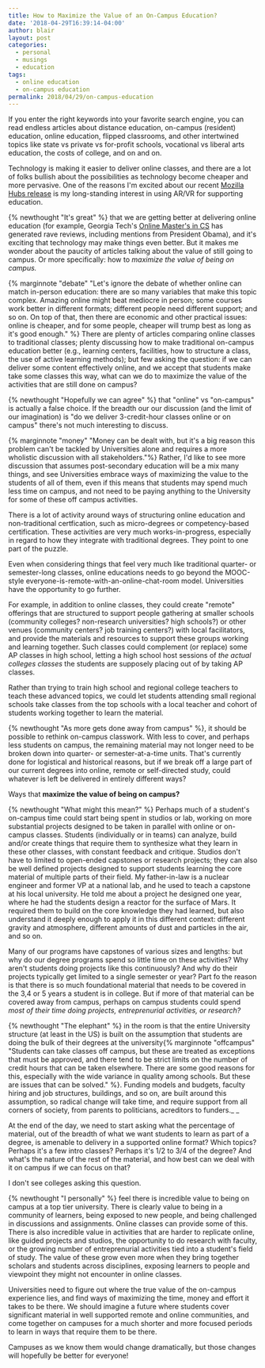 ```yaml
---
title: How to Maximize the Value of an On-Campus Education?
date: '2018-04-29T16:39:14-04:00'
author: blair
layout: post
categories:
  - personal
  - musings
  - education
tags:
  - online education
  - on-campus education
permalink: 2018/04/29/on-campus-education
---
```

If you enter the right keywords into your favorite search engine, you can read endless articles about distance education, on-campus (resident) education, online education, flipped classrooms, and other intertwined topics like state vs private vs for-profit schools, vocational vs liberal arts education, the costs of college, and on and on.

Technology is making it easier to deliver online classes, and there are a lot of folks bullish about the possibilities as technology become cheaper and more pervasive. One of the reasons I'm excited about our recent [Mozilla Hubs release](https://hubs.mozilla.com) is my long-standing interest in using AR/VR for supporting education.    

{% newthought "It's great" %} that we are getting better at delivering online education (for example, Georgia Tech's [Online Master's in CS](http://www.omscs.gatech.edu/) has generated rave reviews, including mentions from President Obama), and it's exciting that technology may make things even better. But it makes me wonder about the paucity of articles talking about the value of still going to campus. Or more specifically: how to _maximize the value of being on campus._ 

{% marginnote "debate" "Let's ignore the debate of whether online can match in-person education: there are so many variables that make this topic complex. Amazing online might beat mediocre in person; some courses work better in different formats; different people need different support; and so on.  On top of that, then there are economic and other practical issues: online is cheaper, and for some people, cheaper will trump best as long as it's good enough." %}
There are plenty of articles comparing online classes to traditional classes; plenty discussing how to make traditional on-campus education better (e.g., learning centers, facilities, how to structure a class, the use of active learning methods);  but few asking the question:  if we can deliver some content effectively online, and we accept that students make take some classes this way, what can we do to maximize the value of the activities that are still done on campus?

{% newthought "Hopefully we can agree" %} that  "online" vs "on-campus" is actually a false choice.  If the breadth our our discussion (and the limit of our imagination) is "do we deliver 3-credit-hour classes online or on campus" there's not much interesting to discuss. 

{% marginnote "money" "Money can be dealt with, but it's a big reason this problem can't be tackled by Universities alone and requires a more wholistic discussion with all stakeholders."%} Rather, I'd like to see more discussion that assumes post-secondary education will be a mix many things, and see Universities embrace ways of maximizing the value to the students of all of them, even if this means that students may spend much less time on campus, and not need to be paying anything to the University for some of these off campus activities.

There is a lot of activity around ways of structuring online education and non-traditional certfication, such as micro-degrees or competency-based certification. These activities are very much works-in-progress, especially in regard to how they integrate with traditional degrees. They point to one part of the puzzle.  

Even when considering things that feel very much like traditional quarter- or semester-long classes, online educations needs to go beyond the MOOC-style everyone-is-remote-with-an-online-chat-room model. Universities have the opportunity to go further.  

For example, in addition to online classes, they could create "remote" offerings that are structured to support people gathering at smaller schools (community colleges? non-research universities? high schools?) or other venues (community centers? job training centers?) with local facilitators, and provide the materials and resources to support these groups working and learning together.  Such classes could complement (or replace) some AP classes in high school, letting a high school host sessions of _the actual colleges classes_ the students are supposely placing out of by taking AP classes.  

Rather than trying to train high school and regional college teachers to teach these advanced topics, we could let students attending small regional schools take classes from the top schools with a local teacher and cohort of students working together to learn the material.  

{% newthought "As more gets done away from campus" %}, it should be possible to rethink on-campus classwork.  With less to cover, and perhaps less students on campus, the remaining material may not longer need to be broken down into quarter- or semester-at-a-time units.  That's currently done for logistical and historical reasons, but if we break off a large part of our current degrees into online, remote or self-directed study, could whatever is left be delivered in entirely different ways?

Ways that **maximize the value of being on campus?**  

{% newthought "What might this mean?" %}  Perhaps much of a student's on-campus time could start being spent in studios or lab, working on more substantial projects designed to be taken in parallel with online or on-campus classes.  Students (individually or in teams) can analyze, build and/or create things that require them to synthesize what they learn in these other classes, with constant feedback and critique.  Studios don't have to limited to open-ended capstones or research projects;  they can also be well defined projects designed to support students learning the core material of multiple parts of their field. My father-in-law is a nuclear engineer and former VP at a national lab, and he used to teach a capstone at his local university.  He told me about a project he designed one year, where he had the students design a reactor for the surface of Mars.  It required them to build on the core knowledge they had learned, but also understand it deeply enough to apply it in this different context: different gravity and atmosphere, different amounts of dust and particles in the air, and so on.  

Many of our programs have capstones of various sizes and lengths: but why do our degree programs spend so little time on these activities? Why aren't students doing projects like this continuously?  And why do their projects typically get limited to a single semester or year?  Part fo the reason is that there is so much foundational material that needs to be covered in the 3,4 or 5 years a student is in college.  But if more of that material can be covered away from campus, perhaps on campus students could spend _most of their time doing projects, entreprenurial activities, or research?_

{% newthought "The elephant" %} in the room is that the entire University structure (at least in the US) is built on the assumption that students are doing the bulk of their degrees at the university{% marginnote "offcampus" "Students can take classes off campus, but these are treated as exceptions that must be approved, and there tend to be strict limits on the number of credit hours that can be taken elsewhere.  There are some good reasons for this, especially with the wide variance in quality among schools.  But these are issues that can be solved." %}.  Funding models and budgets, faculty hiring and job structures, buildings, and so on, are built around this assumption, so radical change will take time, and require support from all corners of society, from parents to politicians, acreditors to funders.\_ \_ 

At the end of the day, we need to start asking what the percentage of material, out of the breadth of what we want students to learn as part of a degree, is amenable to delivery in a supported online format?  Which topics? Perhaps it's a few intro classes? Perhaps it's 1/2 to 3/4 of the degree?  And what's the nature of the rest of the material, and how best can we deal with it on campus if we can focus on that?  

I don't see colleges asking this question.

{% newthought "I personally" %} feel there is incredible value to being on campus at a top tier university.  There is clearly value to being in a community of learners, being exposed to new people, and being challenged in discussions and assignments. Online classes can provide some of this. There is also incredible value in activities that are harder to replicate online, like guided projects and studios, the opportunity to do research with faculty, or the growing number of entreprenurial activities tied into a student's field of study.  The value of these grow even more when they bring together scholars and students across disciplines, exposing learners to people and viewpoint they might not encounter in online classes.

Universities need to figure out where the true value of the on-campus experience lies, and find ways of maximizing the time, money and effort it takes to be there.  We should imagine a future where students cover significant material in well supported remote and online communities, and come together on campuses for a much shorter and more focused periods to learn in ways that require them to be there.  

Campuses as we know them would change dramatically, but those changes will hopefully be better for everyone!
